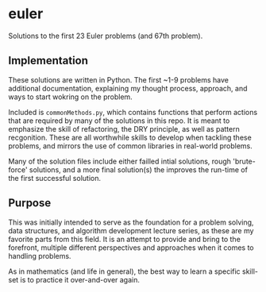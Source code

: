 # euler
Solutions to the first 23 Euler problems (and 67th problem).

## Implementation
These solutions are written in Python. The first ~1-9 problems
have additional documentation, explaining my thought process,
approach, and ways to start wokring on the problem.

Included is `commonMethods.py`, which contains functions that
perform actions that are required by many of the solutions in
this repo. It is meant to emphasize the skill of refactoring, 
the DRY principle, as well as pattern recgonition. These are all
worthwhile skills to develop when tackling these problems, and mirrors
the use of common libraries in real-world problems.

Many of the solution files include either failled intial solutions,
rough 'brute-force' solutions, and a more final solution(s) the improves
the run-time of the first successful solution.

## Purpose
This was initially intended to serve as the foundation for a problem solving, 
data structures, and algorithm development lecture series, as these are my
favorite parts from this field. It is an attempt to provide and bring to 
the forefront, multiple different perspectives and approaches when it comes
to handling problems. 

As in mathematics (and life in general), the best way
to learn a specific skill-set is to practice it over-and-over again.
